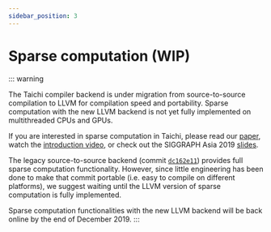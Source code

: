 ```yaml
---
sidebar_position: 3
---
```


# Sparse computation (WIP)

::: warning

The Taichi compiler backend is under migration from source-to-source
compilation to LLVM for compilation speed and portability. Sparse
computation with the new LLVM backend is not yet fully implemented on
multithreaded CPUs and GPUs.

If you are interested in sparse computation in Taichi, please read our
[paper](http://taichi.graphics/wp-content/uploads/2019/09/taichi_lang.pdf),
watch the [introduction
video](https://www.youtube.com/watch?v=wKw8LMF3Djo), or check out the
SIGGRAPH Asia 2019
[slides](http://taichi.graphics/wp-content/uploads/2019/12/taichi_slides.pdf).

The legacy source-to-source backend (commit [`dc162e11`](https://github.com/taichi-dev/taichi/tree/dc162e11)) provides full
sparse computation functionality. However, since little engineering has
been done to make that commit portable (i.e. easy to compile on
different platforms), we suggest waiting until the LLVM version of
sparse computation is fully implemented.

Sparse computation functionalities with the new LLVM backend will be
back online by the end of December 2019.
:::
